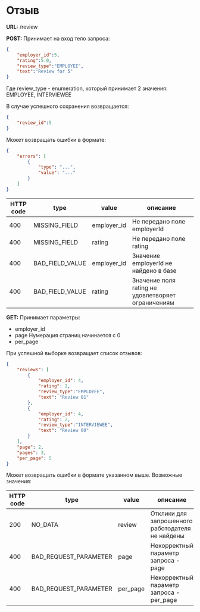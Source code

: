 # Отзыв


**URL:** /review

**POST:**
Принимает на вход тело запроса:
```json
{
	"employer_id":5,
	"rating":5.0,
	"review_type":"EMPLOYEE",
	"text":"Review for 5"
}
```
Где review_type - enumeration, который принимает 2 значения: EMPLOYEE, INTERVIEWEE


В случае успешного сохранения возвращается:
```json
{
	"review_id":5
}
```

Может возвращать ошибки в формате:
```json
{
	"errors": [
		{
		    "type": "...",
		    "value": "..."
		}
	]
}
```
HTTP code | type | value | описание
----------|------|-------|-----------
400 | MISSING_FIELD | employer_id | Не передано поле employerId
400 | MISSING_FIELD | rating | Не передано поле rating
400 | BAD_FIELD_VALUE | employer_id | Значение employerId не найдено в базе
400 | BAD_FIELD_VALUE | rating | Значение поля rating не удовлетворяет ограничениям


**GET:**
Принимает параметры:

- employer_id
- page	Нумерация страниц начинается  с 0
- per_page


При успешной выборке возвращает список отзывов:
```json
{
	"reviews": [
	  	{
			"employer_id": 4,
			"rating": 2,
			"review_type":"EMPLOYEE",
			"text": "Review 01"
		},
	  	{
			"employer_id": 4,
			"rating": 2,
			"review_type":"INTERVIEWEE",
			"text": "Review 00"
		}
	],
	"page": 2,
	"pages": 3,
	"per_page": 5
}
```

Может возвращать ошибки в формате указанном выше.
Возможные значения:

HTTP code | type | value | описание
----------|------|-------|-----------
200 | NO_DATA | review | Отклики для запрошенного работодателя не найдены
400 | BAD_REQUEST_PARAMETER | page | Некорректный параметр запроса - page
400 | BAD_REQUEST_PARAMETER | per_page | Некорректный параметр запроса - per_page
